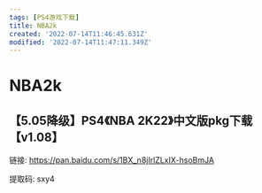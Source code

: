 ```yaml
---
tags: [PS4游戏下载]
title: NBA2k
created: '2022-07-14T11:46:45.631Z'
modified: '2022-07-14T11:47:11.349Z'
---
```


# NBA2k

## 【5.05降级】PS4《NBA 2K22》中文版pkg下载【v1.08】

链接: https://pan.baidu.com/s/1BX_n8jIrlZLxIX-hsoBmJA 

提取码: sxy4
